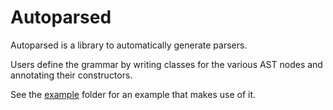 # Autoparsed

Autoparsed is a library to automatically generate parsers.

Users define the grammar by writing classes for the various AST nodes and annotating their constructors.

See the [example](example/) folder for an example that makes use of it.
